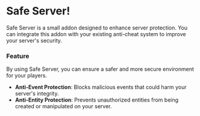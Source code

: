 # Safe Server!
Safe Server is a small addon designed to enhance server protection. You can integrate this addon with your existing anti-cheat system to improve your server's security.


### Feature
By using Safe Server, you can ensure a safer and more secure environment for your players.
- **Anti-Event Protection**: Blocks malicious events that could harm your server's integrity.
- **Anti-Entity Protection**: Prevents unauthorized entities from being created or manipulated on your server.
